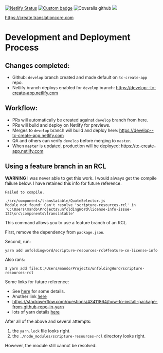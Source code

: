 [![Netlify Status](https://api.netlify.com/api/v1/badges/b1463957-7c2f-4297-b5f0-afb4f985a2fc/deploy-status)](https://app.netlify.com/sites/tc-create-app/deploys)
[![Custom badge](https://img.shields.io/endpoint?color=%2374b9ff&url=https%3A%2F%2Fraw.githubusercontent.com%2FunfoldingWord%2Ftc-create-app%2Fmaster%2Fcoverage%2Fshields.json)]()
![Coveralls github](https://img.shields.io/coveralls/github/unfoldingWord/tc-create-app?label=Unit%20Tests)
![ ](https://github.com/unfoldingWord/tc-create-app/workflows/Install%2C%20Build%20%26%20Run%20Cypress/badge.svg?branch=master)

https://create.translationcore.com

# Development and Deployment Process

## Changes completed: 
- Github: `develop` branch created and made default on `tc-create-app` repo.
- Netlify branch deploys enabled for `develop` branch: https://develop--tc-create-app.netlify.com

## Workflow: 
- PRs will automatically be created against `develop` branch from here.
- PRs will build and deploy on Netlify for previews.
- Merges to `develop` branch will build and deploy here: https://develop--tc-create-app.netlify.com
- QA and others can verify `develop` before merging to `master`.
- When `master` is updated, production will be deployed: https://tc-create-app.netlify.com

## Using a feature branch in an RCL

**WARNING** I was never able to get this work. I would always get the compile failure below. I have retained this info for future reference.
```
Failed to compile.

./src/components/translatable/QuoteSelector.js
Module not found: Can't resolve 'scripture-resources-rcl' in 'C:\Users\mando\Projects\unfoldingWord\license-info-issue-122\src\components\translatable'
```

This command allows you to use a feature branch of an RCL.

First, remove the dependency from `package.json`.

Second, run:
```
yarn add unfoldingword/scripture-resources-rcl#feature-cn-license-info 
```

Also rans:
```
$ yarn add file:C:/Users/mando/Projects/unfoldingWord/scripture-resources-rcl
```

Some links for future reference:
- See [here](https://medium.com/@jonchurch/use-github-branch-as-dependency-in-package-json-5eb609c81f1a)
for some details.
- Another link [here](https://martinwolf.org/2018/04/github-branch-as-dependency-package-json/)
- https://stackoverflow.com/questions/43411864/how-to-install-package-from-github-repo-in-yarn
- lots of yarn details [here](https://classic.yarnpkg.com/en/docs/cli/add#toc-adding-dependencies)

After all of the above and several attempts:
1. the `yarn.lock` file looks right.
2. the `./node_modules/scripture-resources-rcl` directory looks right.

However, the module still cannot be resolved.